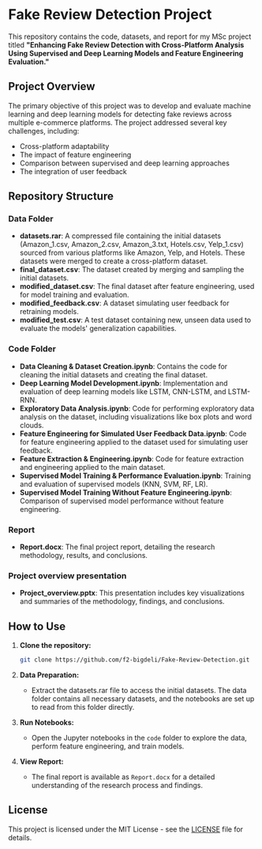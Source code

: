 # Fake Review Detection Project

This repository contains the code, datasets, and report for my MSc project titled **"Enhancing Fake Review Detection with Cross-Platform Analysis Using Supervised and Deep Learning Models and Feature Engineering Evaluation."**

## Project Overview

The primary objective of this project was to develop and evaluate machine learning and deep learning models for detecting fake reviews across multiple e-commerce platforms. The project addressed several key challenges, including:

- Cross-platform adaptability
- The impact of feature engineering
- Comparison between supervised and deep learning approaches
- The integration of user feedback

## Repository Structure

### Data Folder
- **datasets.rar**: A compressed file containing the initial datasets (Amazon_1.csv, Amazon_2.csv, Amazon_3.txt, Hotels.csv, Yelp_1.csv) sourced from various platforms like Amazon, Yelp, and Hotels. These datasets were merged to create a cross-platform dataset.
- **final_dataset.csv**: The dataset created by merging and sampling the initial datasets.
- **modified_dataset.csv**: The final dataset after feature engineering, used for model training and evaluation.
- **modified_feedback.csv**: A dataset simulating user feedback for retraining models.
- **modified_test.csv**: A test dataset containing new, unseen data used to evaluate the models' generalization capabilities.

### Code Folder
- **Data Cleaning & Dataset Creation.ipynb**: Contains the code for cleaning the initial datasets and creating the final dataset.
- **Deep Learning Model Development.ipynb**: Implementation and evaluation of deep learning models like LSTM, CNN-LSTM, and LSTM-RNN.
- **Exploratory Data Analysis.ipynb**: Code for performing exploratory data analysis on the dataset, including visualizations like box plots and word clouds.
- **Feature Engineering for Simulated User Feedback Data.ipynb**: Code for feature engineering applied to the dataset used for simulating user feedback.
- **Feature Extraction & Engineering.ipynb**: Code for feature extraction and engineering applied to the main dataset.
- **Supervised Model Training & Performance Evaluation.ipynb**: Training and evaluation of supervised models (KNN, SVM, RF, LR).
- **Supervised Model Training Without Feature Engineering.ipynb**: Comparison of supervised model performance without feature engineering.

### Report
- **Report.docx**: The final project report, detailing the research methodology, results, and conclusions.

### Project overview presentation
- **Project_overview.pptx**: This presentation includes key visualizations and summaries of the methodology, findings, and conclusions. 

## How to Use

1. **Clone the repository:**
    ```bash
    git clone https://github.com/f2-bigdeli/Fake-Review-Detection.git
    ```
2. **Data Preparation:**
    - Extract the datasets.rar file to access the initial datasets. The data folder contains all necessary datasets, and the notebooks are set up to read from this folder directly.

3. **Run Notebooks:**
    - Open the Jupyter notebooks in the `code` folder to explore the data, perform feature engineering, and train models.

4. **View Report:**
    - The final report is available as `Report.docx` for a detailed understanding of the research process and findings.

## License

This project is licensed under the MIT License - see the [LICENSE](LICENSE) file for details.



